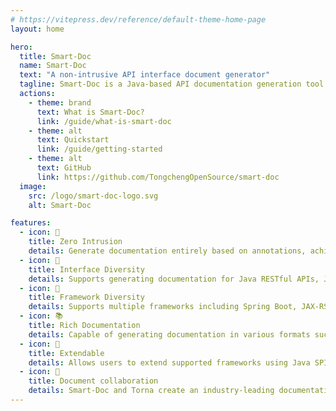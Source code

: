 ```yaml
---
# https://vitepress.dev/reference/default-theme-home-page
layout: home

hero:
  title: Smart-Doc
  name: Smart-Doc
  text: "A non-intrusive API interface document generator"
  tagline: Smart-Doc is a Java-based API documentation generation tool. It generates comprehensive and accurate documentation by analyzing the source code of your interfaces, requiring no special annotations or modifications in your code, making integration seamless and simple.
  actions:
    - theme: brand
      text: What is Smart-Doc?
      link: /guide/what-is-smart-doc
    - theme: alt
      text: Quickstart
      link: /guide/getting-started
    - theme: alt
      text: GitHub
      link: https://github.com/TongchengOpenSource/smart-doc
  image:
    src: /logo/smart-doc-logo.svg
    alt: Smart-Doc

features:
  - icon: 📝️
    title: Zero Intrusion
    details: Generate documentation entirely based on annotations, achieving zero code intrusion.
  - icon: 🔗
    title: Interface Diversity
    details: Supports generating documentation for Java RESTful APIs, Java WebSocket interfaces, Apache Dubbo RPC, and gRPC interfaces.
  - icon: 🔧
    title: Framework Diversity
    details: Supports multiple frameworks including Spring Boot, JAX-RS, and Solon.
  - icon: 📚
    title: Rich Documentation
    details: Capable of generating documentation in various formats such as HTML, Asciidoc, Markdown, OpenAPI, Swagger, Postman, and Word
  - icon: 🔌
    title: Extendable
    details: Allows users to extend supported frameworks using Java SPI.
  - icon: 🚀
    title: Document collaboration
    details: Smart-Doc and Torna create an industry-leading documentation solution. Smart-Doc non-intrusively generates API docs and syncs them with Torna's platform, enhancing team productivity and collaboration.
---
```



<style lang="scss">
.VPButton.alt {
  background-color: #033b71 !important;
  border-color: #0557a5 !important;
  color: var(--vp-button-brand-text) !important;
}
.VPButton.alt:hover {
  background-color: #033b71 !important;
  border-color: #022d56 !important;
}
.clip {
  background: -webkit-linear-gradient( 180deg, #10b981 30%, #033b71) !important;
  -webkit-background-clip: text !important;
  -webkit-text-fill-color: transparent !important;
}
#VPContent > div > div.VPHero.VPHomeHero > div > div > h1 > span {
font-size: 5rem !important;
}
#VPContent > div > div.VPHero.VPHomeHero > div > div > p.text {
  color: var(--vp-c-text-2) !important;
  font-size: 3rem !important;
}
</style>
